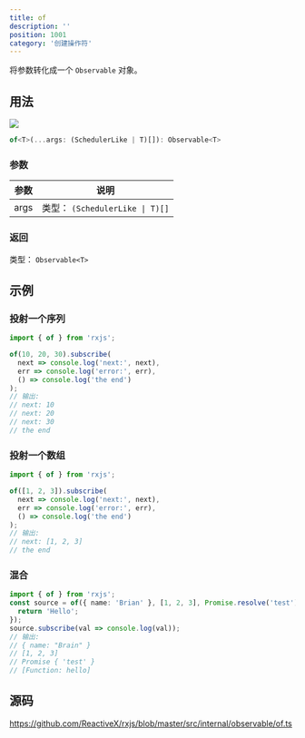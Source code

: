 ```yaml
---
title: of
description: ''
position: 1001
category: '创建操作符'
---
```


<alert>

将参数转化成一个 `Observable` 对象。

</alert>

## 用法

![](https://rxjs.dev/assets/images/marble-diagrams/of.png)

```ts
of<T>(...args: (SchedulerLike | T)[]): Observable<T>
```

### 参数

| 参数 | 说明                            |
| ---- | ------------------------------- |
| args | 类型： `(SchedulerLike \| T)[]` |

### 返回

类型： `Observable<T>`

## 示例

### 投射一个序列

```ts
import { of } from 'rxjs';

of(10, 20, 30).subscribe(
  next => console.log('next:', next),
  err => console.log('error:', err),
  () => console.log('the end')
);
// 输出:
// next: 10
// next: 20
// next: 30
// the end
```

### 投射一个数组

```ts
import { of } from 'rxjs';

of([1, 2, 3]).subscribe(
  next => console.log('next:', next),
  err => console.log('error:', err),
  () => console.log('the end')
);
// 输出:
// next: [1, 2, 3]
// the end
```

### 混合

```ts
import { of } from 'rxjs';
const source = of({ name: 'Brian' }, [1, 2, 3], Promise.resolve('test'), function hello() {
  return 'Hello';
});
source.subscribe(val => console.log(val));
// 输出:
// { name: "Brain" }
// [1, 2, 3]
// Promise { 'test' }
// [Function: hello]
```

## 源码

<https://github.com/ReactiveX/rxjs/blob/master/src/internal/observable/of.ts>

